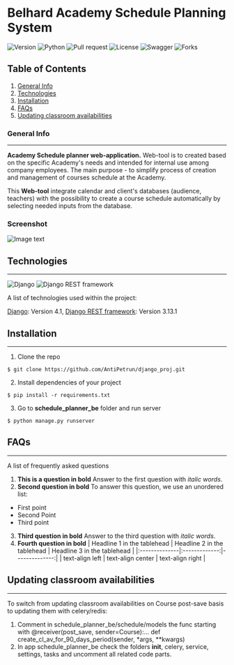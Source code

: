 # Belhard Academy Schedule Planning System


![Version](https://img.shields.io/pypi/v/1)
![Python](https://img.shields.io/pypi/pyversions/django) 
![Pull request](https://img.shields.io/github/issues-pr/AntiPetrun/django_proj)
![License](https://img.shields.io/github/license/AntiPetrun/django_proj)
![Swagger](https://img.shields.io/swagger/valid/3.0)
![Forks](https://img.shields.io/github/forks/AntiPetrun/django_proj?style=social)


<!-- PROJECT LOGO -->


## Table of Contents
1. [General Info](#general-info)
2. [Technologies](#technologies)
3. [Installation](#installation)
4. [FAQs](#faqs)
5. [Updating classroom availabilities](#Updating-classroom-availabilities)
### General Info
***
**Academy Schedule planner web-application.** 
Web-tool is to created based on the specific Academy's needs and 
intended for internal use among company employees. 
The main purpose - to simplify process
of creation and management of courses schedule at the Academy.

This **Web-tool** integrate calendar and client's
databases (audience, teachers) with the possibility to create a
course schedule automatically by selecting needed inputs from the
database.

### Screenshot
![Image text](https://www.united-internet.de/fileadmin/user_upload/Brands/Downloads/Logo_IONOS_by.jpg)
## Technologies
***
![Django](https://img.shields.io/pypi/v/django?label=django)
![Django REST framework](https://img.shields.io/pypi/v/djangorestframework?label=djangorestframework)

A list of technologies used within the project:

[Django](https://www.djangoproject.com/): Version 4.1, 
[Django REST framework](https://www.django-rest-framework.org/): Version 3.13.1
## Installation
***
1. Clone the repo 
```
$ git clone https://github.com/AntiPetrun/django_proj.git
```
2. Install dependencies of your project
```
$ pip install -r requirements.txt
```
3. Go to **schedule_planner_be** folder and run server
```
$ python manage.py runserver
```

## FAQs
***
A list of frequently asked questions
1. **This is a question in bold**
Answer to the first question with _italic words_. 
2. __Second question in bold__ 
To answer this question, we use an unordered list:
* First point
* Second Point
* Third point
3. **Third question in bold**
Answer to the third question with *italic words*.
4. **Fourth question in bold**
| Headline 1 in the tablehead | Headline 2 in the tablehead | Headline 3 in the tablehead |
|:--------------|:-------------:|--------------:|
| text-align left | text-align center | text-align right |

## Updating classroom availabilities
***
To switch from updating classroom availabilities on Course post-save basis to updating them with celery/redis:
1. Comment in schedule_planner_be/schedule/models the func starting with 
@receiver(post_save, sender=Course):...
def create_cl_av_for_90_days_period(sender, *args, **kwargs)
2. In app schedule_planner_be check the folders __init__, celery, service, settings, tasks and uncomment all related code parts.